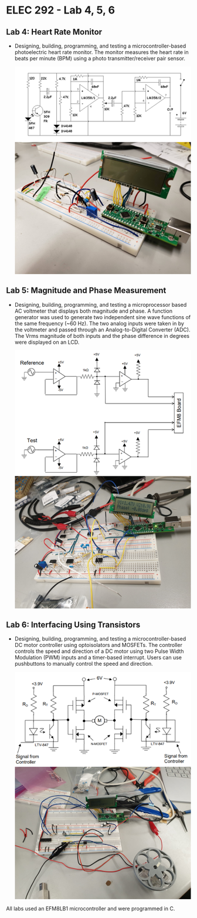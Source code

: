 # ELEC 292 - Lab 4, 5, 6

## **Lab 4:** Heart Rate Monitor
  - Designing, building, programming, and testing a microcontroller-based photoelectric heart rate monitor. The monitor measures
    the heart rate in beats per minute (BPM) using a photo transmitter/receiver pair sensor.
    
    ![Lab 4 Schematic](https://github.com/mchang19/ELEC292_Lab456/blob/master/Lab%204%20Schematic.png)
    ![Lab 4 Circuit](https://github.com/mchang19/ELEC292_Lab456/blob/master/Lab4/Lab%204%20Circuit.jpg)
## **Lab 5:** Magnitude and Phase Measurement
  - Designing, building, programming, and testing a microprocessor based AC voltmeter that displays both magnitude and phase.
    A function generator was used to generate two independent sine wave functions of the same frequency (~60 Hz). The two analog
    inputs were taken in by the voltmeter and passed through an Analog-to-Digital Converter (ADC). The Vrms magnitude of both inputs
    and the phase difference in degrees were displayed on an LCD.
    
    ![Lab 5 Schematic](https://github.com/mchang19/ELEC292_Lab456/blob/master/Lab%205%20Schematic.png)
    ![Lab 5 Circuit](https://github.com/mchang19/ELEC292_Lab456/blob/master/Lab5/Lab%205%20Circuit.jpg)
## **Lab 6:** Interfacing Using Transistors
  - Designing, building, programming, and testing a microcontroller-based DC motor controller using optoisolators and MOSFETs.
    The controller controls the speed and direction of a DC motor using two Pulse Width Modulation (PWM) inputs and a timer-based
    interrupt. Users can use pushbuttons to manually control the speed and direction.
    
    ![Lab 5 Schematic](https://github.com/mchang19/ELEC292_Lab456/blob/master/Lab%206%20Schematic.png)
    ![Lab 5 Circuit](https://github.com/mchang19/ELEC292_Lab456/blob/master/Lab6/Lab%206%20Circuit.jpg)

All labs used an EFM8LB1 microcontroller and were programmed in C.
